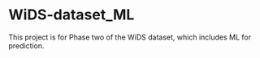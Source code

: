 # WiDS-dataset_ML
This project is for Phase two of the WiDS dataset, which includes ML for prediction.
